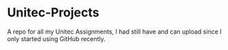# Unitec-Projects
A repo for all my Unitec Assignments, I had still have and can upload since I only started using GitHub recently.
